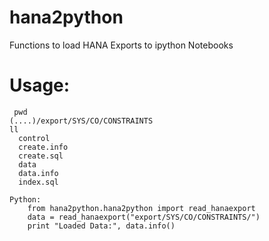hana2python
===========

Functions to load HANA Exports to ipython Notebooks


Usage:
=============

```
 pwd
(....)/export/SYS/CO/CONSTRAINTS
ll
  control
  create.info
  create.sql
  data
  data.info
  index.sql

Python:
	from hana2python.hana2python import read_hanaexport
	data = read_hanaexport("export/SYS/CO/CONSTRAINTS/")
	print "Loaded Data:", data.info()

```